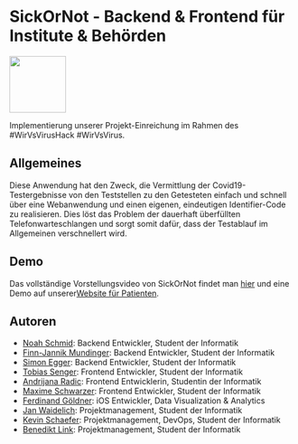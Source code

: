 # SickOrNot - Backend & Frontend für Institute & Behörden

<span class="devpost" markdown="1">
  <a href="https://devpost.com/software/wirvsvirushackathon">
    <img src="https://devpost-challengepost.netdna-ssl.com/assets/reimagine2/devpost-logo-646bdf6ac6663230947a952f8d354cad.svg" width="100px"/>
  </a>
</span>

Implementierung unserer Projekt-Einreichung im Rahmen des #WirVsVirusHack #WirVsVirus.

## Allgemeines
Diese Anwendung hat den Zweck, die Vermittlung der Covid19-Testergebnisse von den Teststellen zu den Getesteten einfach und schnell über eine Webanwendung und einen eigenen, eindeutigen Identifier-Code zu realisieren. Dies löst das Problem der dauerhaft überfüllten Telefonwarteschlangen und sorgt somit dafür, dass der Testablauf im Allgemeinen verschnellert wird.

## Demo
Das vollständige Vorstellungsvideo von SickOrNot findet man [hier](https://www.youtube.com/watch?v=xnTtKcy84I8) und eine Demo auf unserer<a href="https://sickornot.com">Website für Patienten</a>.

## Autoren
- [Noah Schmid](https://github.com/nonoyona): Backend Entwickler, Student der Informatik
- [Finn-Jannik Mundinger](https://github.com/fmundinger): Backend Entwickler, Student der Informatik
- [Simon Egger](https://github.com/eggersn): Backend Entwickler, Student der Informatik
- [Tobias Senger](https://github.com/sengerts): Frontend Entwickler, Student der Informatik
- [Andrijana Radic](https://github.com/radicaa): Frontend Entwicklerin, Studentin der Informatik
- [Maxime Schwarzer](https://github.com/lMaxTl): Frontend Entwickler, Student der Informatik
- [Ferdinand Göldner](https://github.com/bobmosh): iOS Entwickler, Data Visualization & Analytics
- [Jan Waidelich](https://github.com/JanWaidelich): Projektmanagement, Student der Informatik
- [Kevin Schaefer](https://github.com/https://github.com/schaefkn): Projektmanagement, DevOps, Student der Informatik
- [Benedikt Link](https://github.com/LinkBe): Projektmanagement, Student der Informatik

